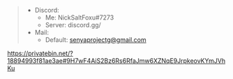 > - Discord:
>   - Me: NickSaltFoxu#7273
>   - Server: discord.gg/
> - Mail: 
>   - Default: senyaprojectg@gmail.com


https://privatebin.net/?18894993f81ae3ae#9H7wF4AiS2Bz6Rs6RfaJmw6XZNqE9JrpkeovKYmJVhKu
